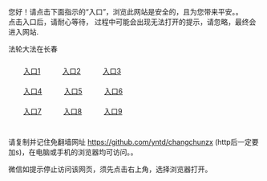 您好！请点击下面指示的“入口”，浏览此网站是安全的，且为您带来平安。。 <br/>
点击入口后，请耐心等待， 过程中可能会出现无法打开的提示，请忽略，最终会进入网站. </br>

法轮大法在长春<br/>
<div style="padding:10px"><a style="margin:20px" target="_blank" href="https://d23vfqoaa8ph0q.cloudfront.net/2Qpsp?rtdjdnw" id="ccLink1" rel="nofollow">入口1</a> <a target="_blank" style="margin:20px" href="https://d3k4a5d8egmdid.cloudfront.net/2Qpsp?rhnkm" id="ccLink2" rel="nofollow">入口2</a> <a style="margin:20px" target="_blank" href="https://d1ezcbivgjq6vi.cloudfront.net/2Qpsp?yrlpkm" id="ccLink3" rel="nofollow">入口3</a></div>

<div style="padding:10px" ><a style="margin:20px" target="_blank" href="https://d23vfqoaa8ph0q.cloudfront.net/2Qpsp?rtdjdnw" id="ccLink4" rel="nofollow">入口4</a> <a style="margin:20px" href="https://d3k4a5d8egmdid.cloudfront.net/2Qpsp?rhnkm" target="_blank" id="ccLink5" rel="nofollow">入口5</a> <a style="margin:20px" href="https://d1ezcbivgjq6vi.cloudfront.net/2Qpsp?yrlpkm" target="_blank" id="ccLink6" rel="nofollow">入口6</a></div>

<div style="padding:10px"><a style="margin:20px" target="_blank" href="https://d23vfqoaa8ph0q.cloudfront.net/2Qpsp?rtdjdnw" id="ccLink7" rel="nofollow">入口7</a> <a style="margin:20px" href="https://d3k4a5d8egmdid.cloudfront.net/2Qpsp?rhnkm" target="_blank" id="ccLink8" rel="nofollow">入口8</a> <a style="margin:20px" target="_blank" href="https://d1ezcbivgjq6vi.cloudfront.net/2Qpsp?yrlpkm" id="ccLink9" rel="nofollow">入口9</a></div>

<br/>



请复制并记住免翻墙网址 https://github.com/yntd/changchunzx (http后一定要加s)，在电脑或手机的浏览器均可访问。。<br/>

微信如提示停止访问该网页，须先点击右上角，选择浏览器打开。
